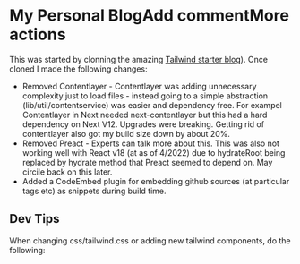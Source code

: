 # My Personal BlogAdd commentMore actions

This was started by clonning the amazing [Tailwind starter blog](https://tailwind-nextjs-starter-blog.vercel.app/)).   Once cloned I made the following changes:

* Removed Contentlayer -  Contentlayer was adding unnecessary complexity just to load files - instead going to a simple abstraction (lib/util/contentservice) was easier and dependency free.  For exampel Contentlayer in Next needed next-contentlayer but this had a hard dependency on Next V12.   Upgrades were breaking.  Getting rid of contentlayer also got my build size down by about 20%.
* Removed Preact - Experts can talk more about this.  This was also not working well with React v18 (at as of 4/2022) due to hydrateRoot being replaced by hydrate method that Preact seemed to depend on.   May circile back on this later.
* Added a CodeEmbed plugin for embedding github sources (at particular tags etc) as snippets during build time.

## Dev Tips

When changing css/tailwind.css or adding new tailwind components, do the following:
